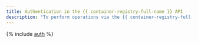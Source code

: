 ```yaml
---
title: Authentication in the {{ container-registry-full-name }} API
description: "To perform operations via the {{ container-registry-full-name }} API, you need to obtain an IAM token for your account. Specify the received IAM token when accessing {{ yandex-cloud }} resources via the API in the format — Authorization: Bearer <IAM-TOKEN> "
---
```


{% include [auth](../../_includes/authentication.md) %}